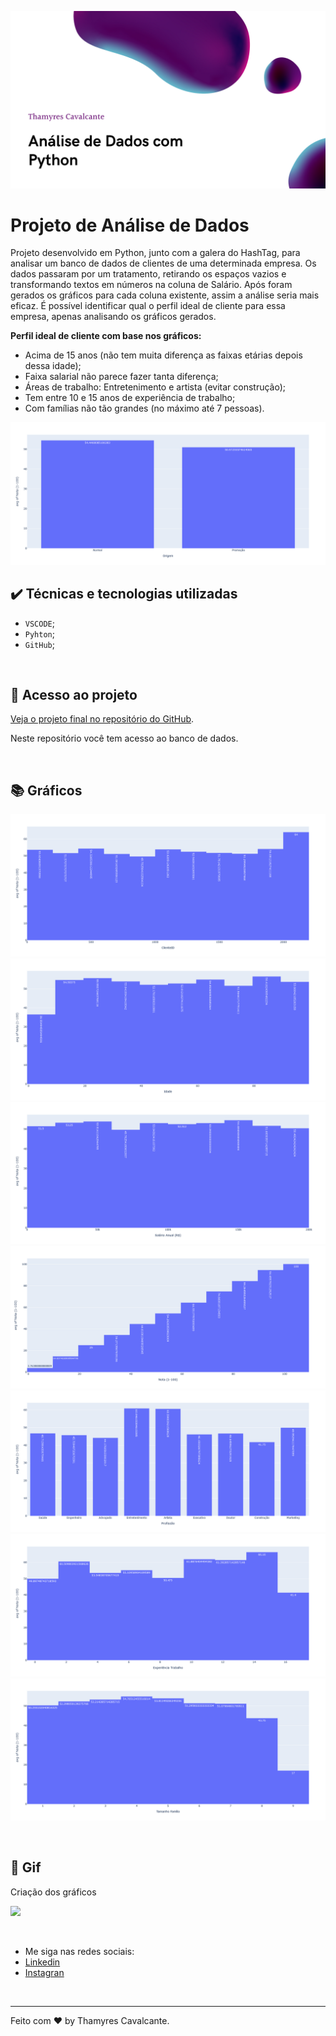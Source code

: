<!-- Inserir imagem tipo capa com largura maior  -->
![Capa do Projeto Análise de Dados ](img/Capa1.png)


# Projeto de Análise de Dados

Projeto desenvolvido em Python, junto com a galera do HashTag, para analisar um banco de dados de clientes de uma determinada empresa. Os dados passaram por um tratamento, retirando os espaços vazios e transformando textos em números na coluna de Salário. Após foram gerados os gráficos para cada coluna existente, assim a análise seria mais eficaz.
É possível identificar qual o perfil ideal de cliente para essa empresa, apenas analisando os gráficos gerados.

**Perfil ideal de cliente com base nos gráficos:**
- Acima de 15 anos (não tem muita diferença as faixas etárias depois dessa idade);
- Faixa salarial não parece fazer tanta diferença;
- Áreas de trabalho: Entretenimento e artista (evitar construção);
- Tem entre 10 e 15 anos de experiência de trabalho;
- Com famílias não tão grandes (no máximo até 7 pessoas).


<!-- Inserir imagem com a #vitrinedev ao final do link -->
![Gráfico do banco de dados](img/newplot2.png)


## ✔️ Técnicas e tecnologias utilizadas
  - `VSCODE`;
  - `Pyhton`;
  - `GitHub`;
 

<br>

## 📁 Acesso ao projeto

[Veja o projeto final no repositório do GitHub](https://github.com/Thamyresmya/Analise_Dados_Python).

Neste repositório você tem acesso ao banco de dados.


<br>

## 📚 Gráficos

![Gráfico do banco de dados](img/newplot1.png)
![Gráfico do banco de dados](img/newplot3.png)
![Gráfico do banco de dados](img/newplot4.png)
![Gráfico do banco de dados](img/newplot5.png)
![Gráfico do banco de dados](img/newplot6.png)
![Gráfico do banco de dados](img/newplot7.png)
![Gráfico do banco de dados](img/newplot8.png)


<br>

## 📸 Gif
Criação dos gráficos

![](img/Analise_dados_python.gif)


<br>

- Me siga nas redes sociais:
- [Linkedin](https://www.linkedin.com/in/thamyrescavalcante/)
- [Instagran](https://www.instagram.com/thamyres__cavalcante/)

<br>

---

Feito com ♥ by Thamyres Cavalcante.



